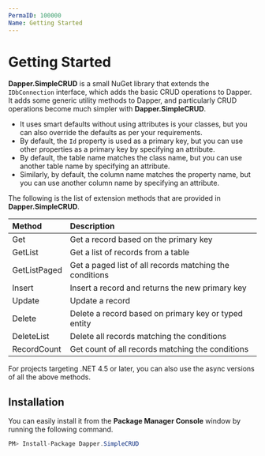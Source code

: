 ```yaml
---
PermaID: 100000
Name: Getting Started
---
```


# Getting Started

**Dapper.SimpleCRUD** is a small NuGet library that extends the `IDbConnection` interface, which adds the basic CRUD operations to Dapper. It adds some generic utility methods to Dapper, and particularly CRUD operations become much simpler with **Dapper.SimpleCRUD**.

 - It uses smart defaults without using attributes is your classes, but you can also override the defaults as per your requirements. 
 - By default, the `Id` property is used as a primary key, but you can use other properties as a primary key by specifying an attribute.
 - By default, the table name matches the class name, but you can use another table name by specifying an attribute.
 - Similarly, by default, the column name matches the property name, but you can use another column name by specifying an attribute.

The following is the list of extension methods that are provided in **Dapper.SimpleCRUD**.

| Method                | Description                                                 |
| :---------------------| :-----------------------------------------------------------|
| Get                   | Get a record based on the primary key                       |
| GetList               | Get a list of records from a table                          |
| GetListPaged          | Get a paged list of all records matching the conditions     |
| Insert                | Insert a record and returns the new primary key             |
| Update                | Update a record                                             |
| Delete                | Delete a record based on primary key or typed entity        |
| DeleteList            | Delete all records matching the conditions                  |
| RecordCount           | Get count of all records matching the conditions            |  

For projects targeting .NET 4.5 or later, you can also use the async versions of all the above methods.

## Installation

You can easily install it from the **Package Manager Console** window by running the following command.

```csharp
PM> Install-Package Dapper.SimpleCRUD
```
